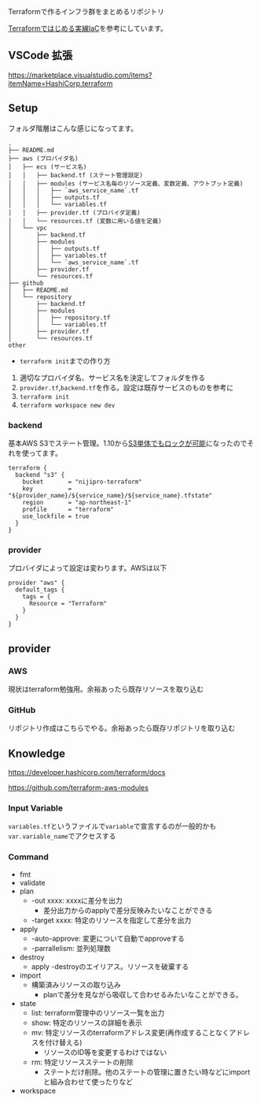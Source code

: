 Terraformで作るインフラ群をまとめるリポジトリ

[Terraformではじめる実線IaC](https://www.oreilly.co.jp/books/9784814400133/)を参考にしています。

## VSCode 拡張

https://marketplace.visualstudio.com/items?itemName=HashiCorp.terraform

## Setup

フォルダ階層はこんな感じになってます。

```
.
├── README.md
├── aws (プロバイダ名)
│   ├── ecs (サービス名)
│   │   ├── backend.tf (ステート管理設定)
│   │   ├── modules (サービス名毎のリソース定義、変数定義、アウトプット定義)
│   │   │   ├── `aws_service_name`.tf
│   │   │   ├── outputs.tf
│   │   │   └── variables.tf
│   │   ├── provider.tf (プロバイダ定義)
│   │   └── resources.tf (変数に用いる値を定義)
│   └── vpc
│       ├── backend.tf
│       ├── modules
│       │   ├── outputs.tf
│       │   ├── variables.tf
│       │   └── `aws_service_name`.tf
│       ├── provider.tf
│       └── resources.tf
├── github
│   ├── README.md
│   └── repository
│       ├── backend.tf
│       ├── modules
│       │   ├── repository.tf
│       │   └── variables.tf
│       ├── provider.tf
│       └── resources.tf
other
```

- `terraform init`までの作り方

1. 適切なプロバイダ名、サービス名を決定してフォルダを作る
2. `provider.tf`,`backend.tf`を作る。設定は既存サービスのものを参考に
3. `terraform init`
4. `terraform workspace new dev`

### backend

基本AWS S3でステート管理。1.10から[S3単体でもロックが可能](https://github.com/hashicorp/terraform/pull/35661)になったのでそれを使ってます。

```
terraform {
  backend "s3" {
    bucket       = "nijipro-terraform"
    key          = "${provider_name}/${service_name}/${service_name}.tfstate"
    region       = "ap-northeast-1"
    profile      = "terraform"
    use_lockfile = true
  }
}
```

### provider

プロバイダによって設定は変わります。AWSは以下

```
provider "aws" {
  default_tags {
    tags = {
      Resource = "Terraform"
    }
  }
}
```

## provider

### AWS

現状はterraform勉強用。余裕あったら既存リソースを取り込む

### GitHub

リポジトリ作成はこちらでやる。余裕あったら既存リポジトリを取り込む

## Knowledge

https://developer.hashicorp.com/terraform/docs

https://github.com/terraform-aws-modules

### Input Variable

`variables.tf`というファイルで`variable`で宣言するのが一般的かも
`var.variable_name`でアクセスする

### Command

- fmt
- validate
- plan
  - -out xxxx: xxxxに差分を出力
    - 差分出力からのapplyで差分反映みたいなことができる
  - -target xxxx: 特定のリソースを指定して差分を出力
- apply
  - -auto-approve: 変更について自動でapproveする
  - -parrallelism: 並列処理数
- destroy
  - apply -destroyのエイリアス。リソースを破棄する
- import
  - 構築済みリソースの取り込み
    - planで差分を見ながら吸収して合わせるみたいなことができる。
- state
  - list: terraform管理中のリソース一覧を出力
  - show: 特定のリソースの詳細を表示
  - mv: 特定リソースのterraformアドレス変更(再作成することなくアドレスを付け替える)
    - リソースのID等を変更するわけではない
  - rm: 特定リソースステートの削除
    - ステートだけ削除。他のステートの管理に置きたい時などにimportと組み合わせて使ったりなど
- workspace
